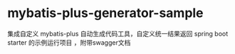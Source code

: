 # mybatis-plus-generator-sample
集成自定义 mybatis-plus 自动生成代码工具，自定义统一结果返回 spring boot starter 的示例运行项目
，附带swagger文档